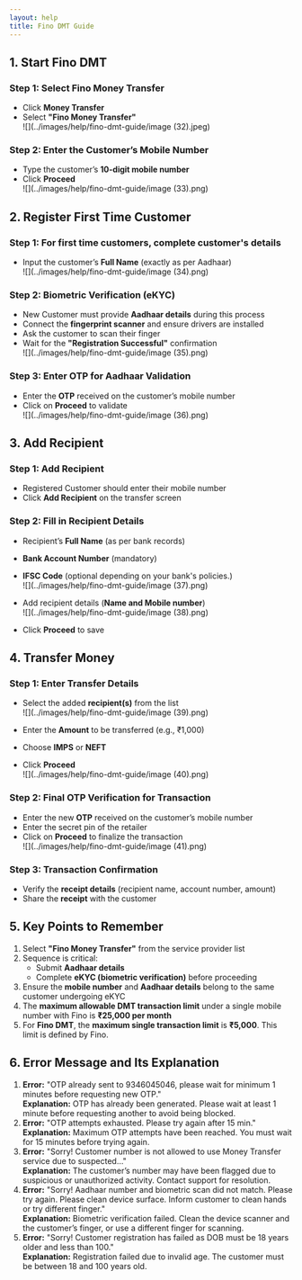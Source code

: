```yaml
---
layout: help
title: Fino DMT Guide
---
```

## 1. Start Fino DMT

### Step 1: Select Fino Money Transfer

- Click **Money Transfer** 
- Select **"Fino Money Transfer"**   
![](../images/help/fino-dmt-guide/image (32).jpeg)

### Step 2: Enter the Customer’s Mobile Number

- Type the customer’s **10-digit mobile number**  
- Click **Proceed**  
![](../images/help/fino-dmt-guide/image (33).png)

## 2. Register First Time Customer

### Step 1: For first time customers, complete customer's details

- Input the customer’s **Full Name** (exactly as per Aadhaar)  
![](../images/help/fino-dmt-guide/image (34).png)

### Step 2: Biometric Verification (eKYC)

- New Customer must provide **Aadhaar details** during this process  
- Connect the **fingerprint scanner** and ensure drivers are installed  
- Ask the customer to scan their finger  
- Wait for the **"Registration Successful"** confirmation  
![](../images/help/fino-dmt-guide/image (35).png)

### Step 3: Enter OTP for Aadhaar Validation

- Enter the **OTP** received on the customer’s mobile number  
- Click on **Proceed** to validate  
![](../images/help/fino-dmt-guide/image (36).png)

## 3. Add Recipient

### Step 1: Add Recipient
- Registered Customer should enter their mobile number  
- Click **Add Recipient** on the transfer screen

### Step 2: Fill in Recipient Details

- Recipient’s **Full Name** (as per bank records)  
- **Bank Account Number** (mandatory)  
- **IFSC Code** (optional depending on your bank's policies.)  
![](../images/help/fino-dmt-guide/image (37).png)

- Add recipient details (**Name and Mobile number**)  
![](../images/help/fino-dmt-guide/image (38).png)

- Click **Proceed** to save

## 4. Transfer Money

### Step 1: Enter Transfer Details

- Select the added **recipient(s)** from the list  
![](../images/help/fino-dmt-guide/image (39).png)

- Enter the **Amount** to be transferred (e.g., ₹1,000)  
- Choose **IMPS** or **NEFT**  
- Click **Proceed**  
![](../images/help/fino-dmt-guide/image (40).png)

### Step 2: Final OTP Verification for Transaction

- Enter the new **OTP** received on the customer’s mobile number  
- Enter the secret pin of the retailer
- Click on **Proceed** to finalize the transaction  
![](../images/help/fino-dmt-guide/image (41).png)

### Step 3: Transaction Confirmation

- Verify the **receipt details** (recipient name, account number, amount)  
- Share the **receipt** with the customer

## 5. Key Points to Remember

1. Select **"Fino Money Transfer"** from the service provider list  
2. Sequence is critical:
   - Submit **Aadhaar details**
   - Complete **eKYC (biometric verification)** before proceeding  
3. Ensure the **mobile number** and **Aadhaar details** belong to the same customer undergoing eKYC  
4. The **maximum allowable DMT transaction limit** under a single mobile number with Fino is **₹25,000 per month**  
5. For **Fino DMT**, the **maximum single transaction limit** is **₹5,000**. This limit is defined by Fino.

## 6. Error Message and Its Explanation

1. **Error:** "OTP already sent to 9346045046, please wait for minimum 1 minutes before requesting new OTP."  
   **Explanation:** OTP has already been generated. Please wait at least 1 minute before requesting another to avoid being blocked.
2. **Error:** "OTP attempts exhausted. Please try again after 15 min."  
   **Explanation:** Maximum OTP attempts have been reached. You must wait for 15 minutes before trying again.
3. **Error:** "Sorry! Customer number is not allowed to use Money Transfer service due to suspected..."  
   **Explanation:** The customer’s number may have been flagged due to suspicious or unauthorized activity. Contact support for resolution.
4. **Error:** "Sorry! Aadhaar number and biometric scan did not match. Please try again. Please clean device surface. Inform customer to clean hands or try different finger."  
   **Explanation:** Biometric verification failed. Clean the device scanner and the customer’s finger, or use a different finger for scanning.
5. **Error:** "Sorry! Customer registration has failed as DOB must be 18 years older and less than 100."  
   **Explanation:** Registration failed due to invalid age. The customer must be between 18 and 100 years old.